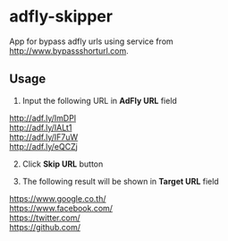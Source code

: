 adfly-skipper
=============

App for bypass adfly urls using service from http://www.bypassshorturl.com. 

Usage 
-----

1. Input the following URL in **AdFly URL** field

 http://adf.ly/ImDPl  
 http://adf.ly/IALt1  
 http://adf.ly/IF7uW  
 http://adf.ly/eQCZj

2. Click **Skip URL** button

3. The following result will be shown in **Target URL** field

 https://www.google.co.th/  
 https://www.facebook.com/  
 https://twitter.com/  
 https://github.com/
